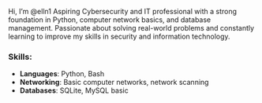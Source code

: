  Hi, I’m @elln1
Aspiring Cybersecurity and IT professional with a strong foundation in Python, computer network basics, and database management. Passionate about solving real-world problems and constantly learning to improve my skills in security and information technology.
### Skills:
- **Languages**: Python, Bash
- **Networking**: Basic computer networks, network scanning
- **Databases**: SQLite, MySQL basic
